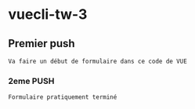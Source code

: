# vuecli-tw-3

## Premier push

```
Va faire un début de formulaire dans ce code de VUE
```

### 2eme PUSH

```
Formulaire pratiquement terminé
```
